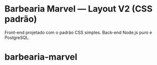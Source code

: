 # Barbearia Marvel — Layout V2 (CSS padrão)

Front-end projetado com o padrão CSS simples. Back-end Node.js puro e PostgreSQL.



# barbearia-marvel
